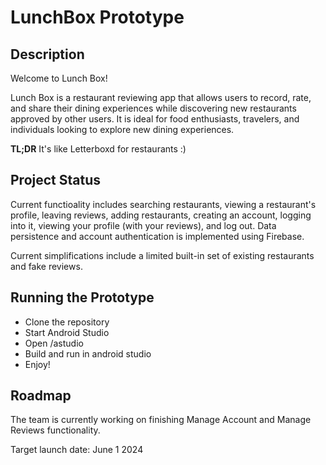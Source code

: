 # LunchBox Prototype

## Description

Welcome to Lunch Box!

Lunch Box is a restaurant reviewing app that allows users to record, rate, and share their dining experiences while discovering new restaurants approved by other users. It is ideal for food enthusiasts, travelers, and individuals looking to explore new dining experiences. 

**TL;DR** It's like Letterboxd for restaurants :)

## Project Status

Current functioality includes searching restaurants, viewing a restaurant's profile, leaving reviews, adding restaurants, creating an account, logging into it, viewing your profile (with your reviews), and log out. Data persistence and account authentication is implemented using Firebase.

Current simplifications include a limited built-in set of existing restaurants and fake reviews.

## Running the Prototype
* Clone the repository
* Start Android Studio
* Open /astudio
* Build and run in android studio
* Enjoy!

## Roadmap

The team is currently working on finishing Manage Account and Manage Reviews functionality.

Target launch date: June 1 2024 